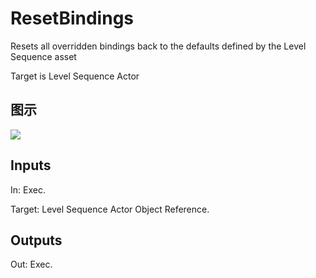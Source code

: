 # ResetBindings

Resets all overridden bindings back to the defaults defined by the Level Sequence asset

Target is Level Sequence Actor

## 图示

![]($-20221218-20511158.png)

## Inputs

In: Exec.

Target: Level Sequence Actor Object Reference.  

## Outputs

Out: Exec.


